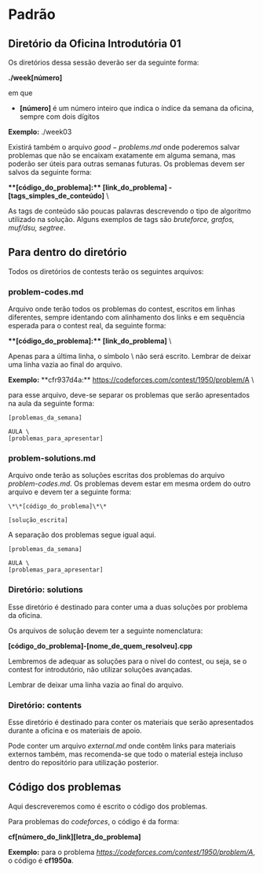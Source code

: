 # Padrão

## Diretório da Oficina Introdutória 01
Os diretórios dessa sessão deverão ser da seguinte forma:

**./week[número]**

em que 
- **[número]** é um número inteiro que indica o índice da semana da oficina, sempre com dois dígitos

**Exemplo:** ./week03

Existirá também o arquivo $good-problems.md$ onde poderemos salvar problemas que não se encaixam exatamente em alguma semana, mas poderão ser úteis para outras semanas futuras.
Os problemas devem ser salvos da seguinte forma:

**\*\*[código_do_problema]:\*\* [link_do_problema] - [tags_simples_de_conteúdo]** \

As tags de conteúdo são poucas palavras descrevendo o tipo de algoritmo utilizado na solução. Alguns exemplos de tags são *bruteforce, grafos, muf/dsu, segtree*.

## Para dentro do diretório

Todos os diretórios de contests terão os seguintes arquivos:

### problem-codes.md
Arquivo onde terão todos os problemas do contest, escritos em linhas diferentes, sempre identando com alinhamento dos links e em sequência esperada para o contest real, da seguinte forma:

**\*\*[código_do_problema]:\*\* [link_do_problema]** \

Apenas para a última linha, o símbolo \\ não será escrito. Lembrar de deixar uma linha vazia ao final do arquivo.

**Exemplo:** \*\*cfr937d4a:\*\* https://codeforces.com/contest/1950/problem/A \

para esse arquivo, deve-se separar os problemas que serão apresentados na aula da seguinte forma:

```
[problemas_da_semana]

AULA \
[problemas_para_apresentar]
```

### problem-solutions.md
Arquivo onde terão as soluções escritas dos problemas do arquivo *problem-codes.md*. Os problemas devem estar em mesma ordem do outro arquivo e devem ter a seguinte forma:

```
\*\*[código_do_problema]\*\* 

[solução_escrita]
```

A separação dos problemas segue igual aqui.

```
[problemas_da_semana]

AULA \
[problemas_para_apresentar]
```

### Diretório: solutions
Esse diretório é destinado para conter uma a duas soluções por problema da oficina.

Os arquivos de solução devem ter a seguinte nomenclatura:

**[código_do_problema]-[nome_de_quem_resolveu].cpp**

Lembremos de adequar as soluções para o nível do contest, ou seja, se o contest for introdutório, não utilizar soluções avançadas. 

Lembrar de deixar uma linha vazia ao final do arquivo.

### Diretório: contents
Esse diretório é destinado para conter os materiais que serão apresentados durante a oficina e os materiais de apoio.

Pode conter um arquivo *external.md* onde contêm links para materiais externos também, mas recomenda-se que todo o material esteja incluso dentro do repositório para utilização posterior.

## Código dos problemas
Aqui descreveremos como é escrito o código dos problemas.

Para problemas do *codeforces*, o código é da forma:

**cf[número_do_link][letra_do_problema]**

**Exemplo:**
para o problema *https://codeforces.com/contest/1950/problem/A*, o código é **cf1950a**.
